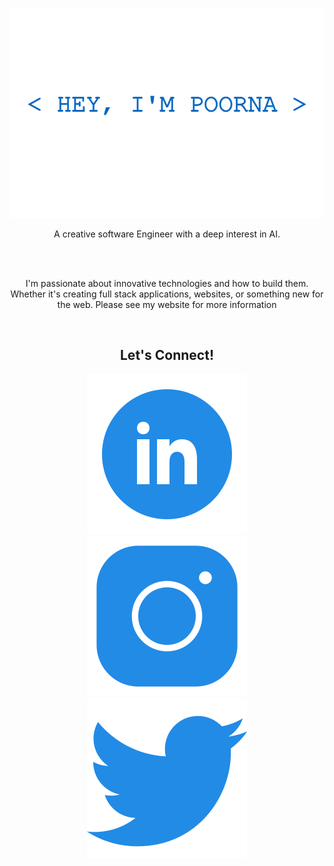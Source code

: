 <!--- - 👋 Hi, I’m @poornachandra07
- 👀 I’m interested in learning new things
- 🌱 I’m currently learning Software development, Leadership
- 💞️ I’m looking to collaborate on ...
- 📫 How to reach me poornachandra7897@gmail.com


poornachandra07/poornachandra07 is a ✨ special ✨ repository because its `README.md` (this file) appears on your GitHub profile.
You can click the Preview link to take a look at your changes.
--->

<div align='center'>

![Hey](https://github.com/poornachandra07/redmeAssets/blob/main/Untitled.png?raw=true)
</div>
<p align='center'>
  A creative software Engineer with a deep interest in AI.
</p>

</br></br>

<p align='center'>
  I'm passionate about innovative technologies and how to build them. Whether it's creating full stack applications, websites, or something new for the web.
  Please see my website for more information
</p>

</hr>
</br>
<h2 align='center'><b>Let's Connect!</b></h2>
</hr>

<div align='center'>

<a href="https://www.linkedin.com/in/poornachandra07">![linkedIn](https://github.com/poornachandra07/redmeAssets/blob/main/linkedin.svg?raw=true)</a>
<a href="https://www.instagram.com/poorna_nayak7">![Instagram](https://github.com/poornachandra07/redmeAssets/blob/main/IG.svg?raw=true)</a>
<a href="https://twitter.com/poornamnayak">![Twitter](https://github.com/poornachandra07/redmeAssets/blob/main/twitter.svg?raw=true)</a>
</div>
